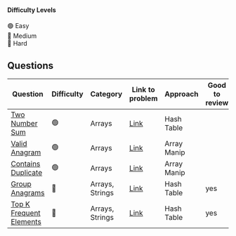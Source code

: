 #### Difficulty Levels

🟢 Easy  
🔵 Medium  
🔴 Hard

## Questions

| Question                                                           | Difficulty | Category        | Link to problem                                                | Approach    | Good to review |
| ------------------------------------------------------------------ | ---------- | --------------- | -------------------------------------------------------------- | ----------- | -------------- |
| [Two Number Sum](./easy/1-Two-Sum.md)                              | 🟢         | Arrays          | [Link](https://leetcode.com/problems/two-sum/)                 | Hash Table  |                |
| [Valid Anagram](./easy/242-Valid-Anagram.md)                       | 🟢         | Arrays          | [Link](https://leetcode.com/problems/valid-anagram/)           | Array Manip |                |
| [Contains Duplicate](./easy/242-Valid-Anagram.md)                  | 🟢         | Arrays          | [Link](https://leetcode.com/problems/contains-duplicate/)      | Array Manip |                |
| [Group Anagrams](./medium/49-Group-Anagrams.md)                    | 🔵         | Arrays, Strings | [Link](https://leetcode.com/problems/group-anagrams/)          | Hash Table  | yes            |
| [Top K Frequent Elements](./medium/347-Top-K-Frequent-Elements.md) | 🔵         | Arrays, Strings | [Link](https://leetcode.com/problems/top-k-frequent-elements/) | Hash Table  | yes            |
